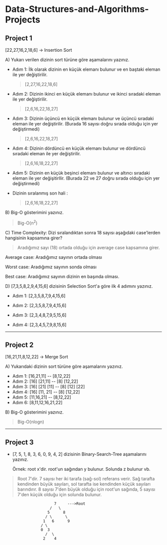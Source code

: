 # Data-Structures-and-Algorithms-Projects

## Project 1

[22,27,16,2,18,6] -> Insertion Sort

A) Yukarı verilen dizinin sort türüne göre aşamalarını yazınız.

- Adım 1: İlk olarak dizinin en küçük elemanı bulunur ve en baştaki eleman ile yer değiştirilir. 

  > [2,27,16,22,18,6]

- Adım 2: Dizinin ikinci en küçük elemanı bulunur ve ikinci sıradaki eleman ile yer değiştirilir.

  >[2,6,16,22,18,27]

- Adım 3: Dizinin üçüncü en küçük elemanı bulunur ve üçüncü sıradaki eleman ile yer değiştirilir. (Burada 16 sayısı doğru sırada olduğu için yer değiştirmedi)

  > [2,6,16,22,18,27]

- Adım 4: Dizinin dördüncü en küçük elemanı bulunur ve dördüncü sıradaki eleman ile yer değiştirilir.

  > [2,6,16,18,22,27]

- Adım 5: Dizinin en küçük beşinci elemanı bulunur ve altıncı sıradaki eleman ile yer değişitirllir. (Burada 22 ve 27 doğru sırada olduğu için yer değiştirmedi)


- Dizinin sıralanmış son hali : 
  > [2,6,16,18,22,27]

B) Big-O gösterimini yazınız.
  > Big-O(n<sup>2</sup>)

C) Time Complexity: Dizi sıralandıktan sonra 18 sayısı aşağıdaki case'lerden hangisinin kapsamına girer?

  > Aradığımız sayı (18) ortada olduğu için average case kapsamına girer. 

Average case: Aradığımız sayının ortada olması

Worst case: Aradığımız sayının sonda olması

Best case: Aradığımız sayının dizinin en başında olması.

D) [7,3,5,8,2,9,4,15,6] dizisinin Selection Sort'a göre ilk 4 adımını yazınız.
- Adım 1: [2,3,5,8,7,9,4,15,6]

- Adım 2: [2,3,5,8,7,9,4,15,6]

- Adım 3: [2,3,4,8,7,9,5,15,6]

- Adım 4: [2,3,4,5,7,9,8,15,6]

--- 
## Project 2

[16,21,11,8,12,22] -> Merge Sort

A) Yukarıdaki dizinin sort türüne göre aşamalarını yazınız.
  - Adım 1: [16,21,11] -- [8,12,22]
  - Adım 2: [16] [21,11] --  [8] [12,22]
  - Adım 3: [16] [21] [11] --  [8] [12] [22]
  - Adım 4: [16] [11, 21] -- [8] [12,22]
  - Adım 5: [11,16,21] -- [8,12,22]
  - Adım 6: [8,11,12,16,21,22]
  
B) Big-O gösterimini yazınız.
  
  > Big-O(nlogn)

--- 
## Project 3

- [7, 5, 1, 8, 3, 6, 0, 9, 4, 2] dizisinin Binary-Search-Tree aşamalarını yazınız.

    Örnek: root x'dir. root'un sağından y bulunur. Solunda z bulunur vb.

> Root 7'dir. 7 sayısı her iki tarafa (sağ-sol) referans verir. Sağ tarafta kendinden büyük sayıları, sol tarafta ise kendinden küçük sayıları barındırır. 8 sayısı 7'den büyük olduğu için root'un sağında, 5 sayısı 7'den küçük olduğu için solunda bulunur.  



                          7     --->Root
                        /   \
                       5      8
                      / \      \
                     1   6      9
                    / \
                    0  3
                      /  \
                     2    4


